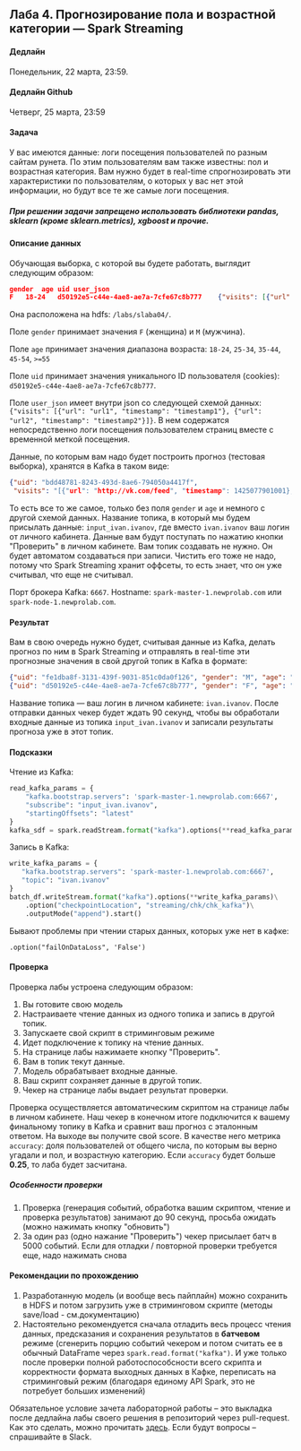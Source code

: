 ## Лаба 4. Прогнозирование пола и возрастной категории — Spark Streaming

#### Дедлайн

Понедельник, 22 марта, 23:59.

#### Дедлайн Github

Четверг, 25 марта, 23:59

#### Задача

У вас имеются данные: логи посещения пользователей по разным сайтам рунета. По этим пользователям вам также известны: пол и возрастная категория. Вам нужно будет в real-time спрогнозировать эти характеристики по пользователям, о которых у вас нет этой информации, но будут все те же самые логи посещения.

##### При решении задачи запрещено использовать библиотеки pandas, sklearn (кроме sklearn.metrics), xgboost и прочие.

#### Описание данных

Обучающая выборка, с которой вы будете работать, выглядит следующим образом:

```json
gender	age	uid	user_json
F	18-24	d50192e5-c44e-4ae8-ae7a-7cfe67c8b777	{"visits": [{"url": "http://zebra-zoya.ru/200028-chehol-organayzer-dlja-macbook-11-grid-it.html?utm_campaign=397720794&utm_content=397729344&utm_medium=cpc&utm_source=begun", "timestamp": 1419688144068}, {"url": "http://news.yandex.ru/yandsearch?cl4url=chezasite.com/htc/htc-one-m9-delay-86327.html&lr=213&rpt=story", "timestamp": 1426666298001}, {"url": "http://www.sotovik.ru/news/240283-htc-one-m9-zaderzhivaetsja.html", "timestamp": 1426666298000}, {"url": "http://news.yandex.ru/yandsearch?cl4url=chezasite.com/htc/htc-one-m9-delay-86327.html&lr=213&rpt=story", "timestamp": 1426661722001}, {"url": "http://www.sotovik.ru/news/240283-htc-one-m9-zaderzhivaetsja.html", "timestamp": 1426661722000}]}
```

Она расположена на hdfs: `/labs/slaba04/`.

Поле `gender` принимает значения `F` (женщина) и `M` (мужчина).

Поле `age` принимает значения диапазона возраста: `18-24`, `25-34`, `35-44`, `45-54`, `>=55`

Поле `uid` принимает значения уникального ID пользователя (cookies): `d50192e5-c44e-4ae8-ae7a-7cfe67c8b777`.

Поле `user_json` имеет внутри json со следующей схемой данных: `{"visits": [{"url": "url1", "timestamp": "timestamp1"}, {"url": "url2", "timestamp": "timestamp2"}]}`. В нем содержатся непосредственно логи посещения пользователем страниц вместе с временной меткой посещения.

Данные, по которым вам надо будет построить прогноз (тестовая выборка), хранятся в Kafka в таком виде:

```json
{"uid": "bdd48781-8243-493d-8ae6-794050a4417f",
 "visits": "[{"url": "http://vk.com/feed", "timestamp": 1425077901001}, {"url": "http://big-cards.a5ltd.com/app/html/vk.html?api_url=http://api.vk.com/api.php&api_id=1804162&api_settings=663823&viewer_id=40849488&viewer_type=2&sid=1b77e9ca975573fed6e31746ca58ea2509f3588d918e7dab2a291f7f7579ae7dab6c21058c837b74b1fbb&secret=37339dfcbf&access_token=06c53bd8f9f9a0afad23b4e166e448495396259fc5a1c5e5243474df82591bd5d0afe877d993ea4a82a81&user_id=40849488&group_id=0&is_app_user=1&auth_key=d7c91ad4bb27e20cb3ed81810f5649db&language=0&parent_language=0&ad_info=elsdcqvcsvftaqxtawjsxht b0q8htjxuvbbjrvbnwojfji2ha8h&is_secure=0&ads_app_id=1804162_903aa103fa48b1e378&referrer=menu&lc_name=2c073eed&hash=", "timestamp": 1425077901000}]"}
```

То есть все то же самое, только без поля `gender` и `age` и немного с другой схемой данных. Название топика, в который мы будем присылать данные: `input_ivan.ivanov`, где вместо `ivan.ivanov` ваш логин от личного кабинета. Данные вам будут поступать по нажатию кнопки "Проверить" в личном кабинете. Вам топик создавать не нужно. Он будет автоматом создаваться при записи. Чистить его тоже не надо, потому что Spark Streaming хранит оффсеты, то есть знает, что он уже считывал, что еще не считывал. 

Порт брокера Kafka: `6667`. Hostname: `spark-master-1.newprolab.com` или `spark-node-1.newprolab.com`.

#### Результат

Вам в свою очередь нужно будет, считывая данные из Kafka, делать прогноз по ним в Spark Streaming и отправлять в real-time эти прогнозные значения в свой другой топик в Kafka в формате:

```json
{"uid": "fe1dba8f-3131-439f-9031-851c0da0f126", "gender": "M", "age": "25-34"}
{"uid": "d50192e5-c44e-4ae8-ae7a-7cfe67c8b777", "gender": "F", "age": "18-24"}
```

Название топика — ваш логин в личном кабинете: `ivan.ivanov`. После отправки данных чекер будет ждать 90 секунд, чтобы вы обработали входные данные из топика `input_ivan.ivanov` и записали результаты прогноза уже в этот топик. 

#### Подсказки

Чтение из Kafka:

```python
read_kafka_params = {
    "kafka.bootstrap.servers": 'spark-master-1.newprolab.com:6667',
    "subscribe": "input_ivan.ivanov",
    "startingOffsets": "latest"
}
kafka_sdf = spark.readStream.format("kafka").options(**read_kafka_params).load()
```

Запись в Kafka:

```python
write_kafka_params = {
   "kafka.bootstrap.servers": 'spark-master-1.newprolab.com:6667',
   "topic": "ivan.ivanov"
}
batch_df.writeStream.format("kafka").options(**write_kafka_params)\
    .option("checkpointLocation", "streaming/chk/chk_kafka")\
    .outputMode("append").start()
```
  
Бывают проблемы при чтении старых данных, которых уже нет в кафке:
  
```
.option("failOnDataLoss", 'False')
```
  
#### Проверка
Проверка лабы устроена следующим образом:
1. Вы готовите свою модель
2. Настраиваете чтение данных из одного топика и запись в другой топик.
4. Запускаете свой скрипт в стриминговым режиме
3. Идет подключение к топику на чтение данных.
4. На странице лабы нажимаете кнопку "Проверить".
5. Вам в топик текут данные.
6. Модель обрабатывает входные данные.
7. Ваш скрипт сохраняет данные в другой топик.
8. Чекер на странице лабы выдает результат проверки.


Проверка осуществляется автоматическим скриптом на странице лабы в личном кабинете. Наш чекер в конечном итоге подключится к вашему финальному топику в Kafka и сравнит ваш прогноз с эталонным ответом. На выходе вы получите свой score. В качестве него метрика `accuracy`: доля пользователей от общего числа, по которым вы верно угадали и пол, и возрастную категорию. Если `accuracy` будет больше **0.25**, то лаба будет засчитана.

##### Особенности проверки
1. Проверка (генерация событий, обработка вашим скриптом, чтение и проверка результатов) занимают до 90 секунд, просьба ожидать (можно нажимать кнопку "обновить")
2. За один раз (одно нажание "Проверить") чекер присылает батч в 5000 событий. Если для отладки / повторной проверки требуется еще, надо нажимать снова

####  Рекомендации по прохождению
1. Разработанную модель (и вообще весь пайплайн) можно сохранить в HDFS и потом загрузить уже в стриминговом скрипте (методы save/load - см.документацию)
2. Настоятельно рекомендуется сначала отладить весь процесс чтения данных, предсказания и сохранения результатов в **батчевом** режиме (сгенерить порцию событий чекером и потом считать ее в обычный DataFrame через  `spark.read.format("kafka")`. И уже только после проверки полной  работоспособсности всего скрипта и корректности формата выходных данных в Кафке, переписать на стриминговый режим (благодаря единому API Spark, это не потребует больших изменений)

Обязательное условие зачета лабораторной работы – это выкладка после дедлайна лабы своего решения в репозиторий через pull-request. Как это сделать, можно прочитать [здесь](/git.md). Если будут вопросы – спрашивайте в Slack.
